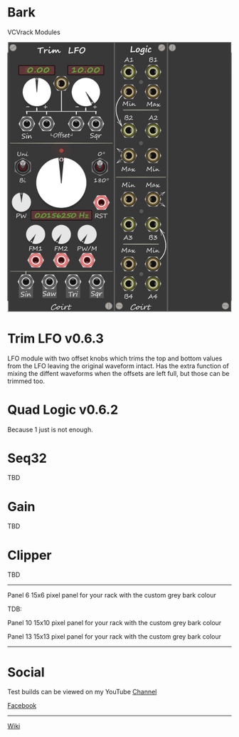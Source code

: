 # Bark
VCVrack Modules

![pack](image/splash.jpg)


# Trim LFO v0.6.3
LFO module with two offset knobs which trims the top and bottom values from the LFO leaving the original waveform intact. Has the extra function of mixing the diffent waveforms when the offsets are left full, but those can be trimmed too. 

# Quad Logic v0.6.2
Because 1 just is not enough.

# Seq32
TBD

# Gain
TBD

# Clipper
TBD

---------
Panel 6
15x6 pixel panel for your rack with the custom grey bark colour

TDB:

Panel 10
15x10 pixel panel for your rack with the custom grey bark colour

Panel 13
15x13 pixel panel for your rack with the custom grey bark colour

---------
# Social
Test builds can be viewed on my YouTube [Channel](https://www.youtube.com/channel/UCgXuIsOMqlTLbuXRaUjBWuA/featured?view_as=subscriber)

[Facebook](https://www.facebook.com/phil.golden.5070)



--------
[Wiki](https://github.com/Coirt/Bark/wiki)
